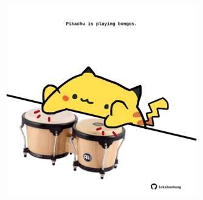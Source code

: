 <!-- built at 17/12/2024, 17:00:41 UTC -->
<p align="center">
  <img width="500" height="500" src="./ReadmeImage.svg">
</p>
